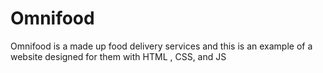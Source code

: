 # Omnifood
 Omnifood is a made up food delivery services and this is an example of a website designed for them with HTML , CSS, and JS
